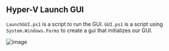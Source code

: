 ## Hyper-V Launch GUI

` LaunchGUI.ps1 ` is a script to run the GUI.
` GUI.ps1 ` is a script using  ` System.Windows.Forms ` to create a gui that initializes our GUI.

![image](https://github.com/sieep-coding/hyper-v-gui/image.png)
